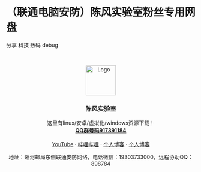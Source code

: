
# （联通电脑安防）陈风实验室粉丝专用网盘

分享 科技 数码 debug

<!-- PROJECT SHIELDS -->


<!-- PROJECT LOGO -->
<br />

<p align="center">
  <a href="https://cdn.jsdelivr.net/gh/chenfengnet/tuku@master/logo.png">
    <img src="https://cdn.jsdelivr.net/gh/chenfengnet/tuku@master/logo.png" alt="Logo" width="80" height="80">
  </a>

  <h3 align="center">陈风实验室</h3>
  <p align="center">
    这里有linux/安卓/虚拟化/windows资源下载！
    <br />
    <a href="https://jq.qq.com/?_wv=1027&k=WDjpAMt4"><strong>QQ群号码917391184</strong></a>
    <br />
    <br />
    <a href="https://www.youtube.com/channel/UCh5tT6uK4OKbsFAheQwPAnw">YouTube</a>
    ·
    <a href="https://space.bilibili.com/441710267" target="_blank">哔哩哔哩</a>
    ·
    <a href="https://chenfeng.de" target="_blank">个人博客</a>
    ·
    <a href="https://chenfeng.de" target="_blank">个人博客</a>
  </p>

 <p align="center">
    地址：峪河邮局东侧联通安防网络，电话微信：19303733000，远程协助QQ：898784
    
